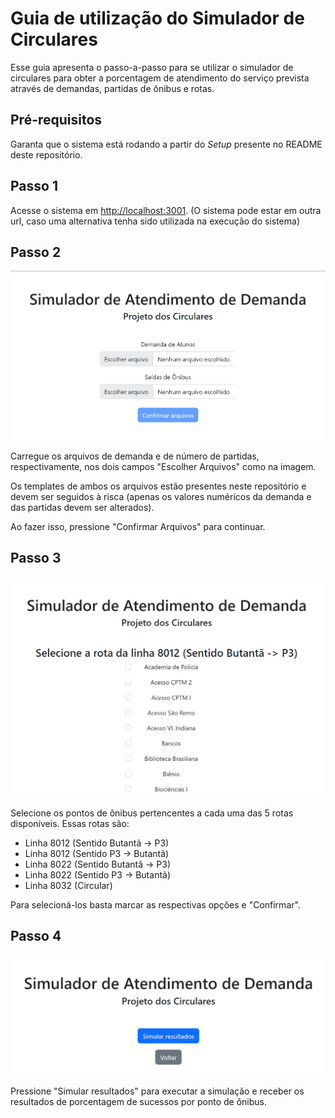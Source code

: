 # Guia de utilização do Simulador de Circulares

Esse guia apresenta o passo-a-passo para se utilizar o simulador de circulares para obter a porcentagem de atendimento do serviço prevista através de demandas, partidas de ônibus e rotas.

## Pré-requisitos

Garanta que o sistema está rodando a partir do _Setup_ presente no README deste repositório.

## Passo 1

Acesse o sistema em [http://localhost:3001](http://localhost:3001). (O sistema pode estar em outra url, caso uma alternativa tenha sido utilizada na execução do sistema)

## Passo 2

![Envio de arquivos de demanda e partidas](./imagens/envioArquivos.png)

Carregue os arquivos de demanda e de número de partidas, respectivamente, nos dois campos "Escolher Arquivos" como na imagem. 

Os templates de ambos os arquivos estão presentes neste repositório e devem ser seguidos à risca (apenas os valores numéricos da demanda e das partidas devem ser alterados).

Ao fazer isso, pressione "Confirmar Arquivos" para continuar.

## Passo 3

![Seleção de rotas](./imagens/selecaoRotas.png)

Selecione os pontos de ônibus pertencentes a cada uma das 5 rotas disponíveis. Essas rotas são:
 - Linha 8012 (Sentido Butantã -> P3)
 - Linha 8012 (Sentido P3 -> Butantã)
 - Linha 8022 (Sentido Butantã -> P3)
 - Linha 8022 (Sentido P3 -> Butantã)
 - Linha 8032 (Circular)

Para selecioná-los basta marcar as respectivas opções e "Confirmar".

## Passo 4

![Simulação](./imagens/simulacao.png)

Pressione "Simular resultados" para executar a simulação e receber os resultados de porcentagem de sucessos por ponto de ônibus.